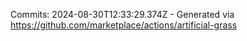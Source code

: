 Commits: 2024-08-30T12:33:29.374Z - Generated via https://github.com/marketplace/actions/artificial-grass
<br>
